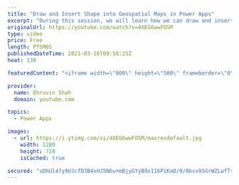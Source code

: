 ```yaml
---
title: "Draw and Insert Shape into Geospatial Maps in Power Apps"
excerpt: "During this session, we will learn how we can draw and insert different shapes to Power Apps map visual. Power Apps let allows the users to draw and insert shapes into map component. We can add a drawing panel to our interactive maps that lets our users draw and label shapes in the app. We can also create"
originalUrl: https://youtube.com/watch?v=4XEG6wwFOSM
type: video
price: Free
length: PT5M6S
publishedDateTime: 2021-03-16T09:58:25Z
heat: 130

featuredContent: "<iframe width=\"800\" height=\"500\" frameborder=\"0\" src=\"https://www.youtube.com/embed/4XEG6wwFOSM\" allow=\"accelerometer; autoplay; encrypted-media; gyroscope; picture-in-picture\" allowfullscreen></iframe>"

provider:
  name: Dhruvin Shah
  domain: youtube.com

topics:
  - Power Apps

images:
  - url: https://i.ytimg.com/vi/4XEG6wwFOSM/maxresdefault.jpg
    width: 1280
    height: 720
    isCached: true

secured: "uOhUl47y9UJcfD3B4xHJ5N6u+mBjyGYyB9x116PiKaO/9/0bvx9SGrWZLwfTslmjavY317gfRMm+WuzNHAJMxBSroLti6nl082yAWuyYhlhstpeJ473npdIFEwXUCFnMfQsw5vAzGSupyEjn6hhx7VkdWy7b5A5VKRIcwMG68leajmk2mywRVcGO0HycZYYgRfflYyJRVNlGbksiYCx86XFLpN+PyGW6pxTjU0+mHhDpCO9klKqK5gnB7+JjQ1IVR7jIE5NOnjtgD6IShb/dFT6BP3DG9+tucxCZxam+2nYws6j3g+XNkaVfW0DqWCu027EV4Q8YMH1LJzvipv2WfTbvN7ZXXYb3w0ZS8ACi2Mx80BXUKQI6Ld+mxHumtKiv719Z6ylgfjq0EhPqmJpZwQ==;xRQ9yI0NgT4IlD1jkA/mtw=="
---
```


